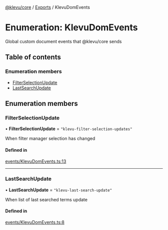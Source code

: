 [@klevu/core]() / [Exports](../modules.md) / KlevuDomEvents

# Enumeration: KlevuDomEvents

Global custom document events that @klevu/core sends

## Table of contents

### Enumeration members

- [FilterSelectionUpdate](KlevuDomEvents.md#filterselectionupdate)
- [LastSearchUpdate](KlevuDomEvents.md#lastsearchupdate)

## Enumeration members

### FilterSelectionUpdate

• **FilterSelectionUpdate** = `"klevu-filter-selection-updates"`

When filter manager selection has changed

#### Defined in

[events/KlevuDomEvents.ts:13](https://github.com/klevultd/frontend-sdk/blob/322c43f/packages/klevu-core/src/events/KlevuDomEvents.ts#L13)

___

### LastSearchUpdate

• **LastSearchUpdate** = `"klevu-last-search-update"`

When list of last searched terms update

#### Defined in

[events/KlevuDomEvents.ts:8](https://github.com/klevultd/frontend-sdk/blob/322c43f/packages/klevu-core/src/events/KlevuDomEvents.ts#L8)
